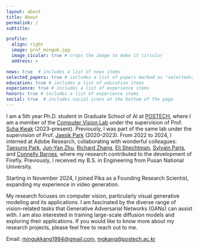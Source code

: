 ```yaml
---
layout: about
title: About
permalink: /
subtitle:

profile:
  align: right
  image: prof_minguk.jpg
  image_cicular: true # crops the image to make it circular
  address: > 

news: true  # includes a list of news items
selected_papers: true # includes a list of papers marked as "selected={true}"
education: true # includes a list of education items
experience: true # includes a list of experience items
honors: true # includes a list of experience items
social: true  # includes social icons at the bottom of the page
---
```


I am a 5th year Ph.D. student in Graduate School of AI at [POSTECH](https://postech.ac.kr/eng/), where I am a member of the [Computer Vision Lab](http://cvlab.postech.ac.kr/lab/) under the supervision of Prof. [Suha Kwak](https://suhakwak.github.io) (2023–present). Previously, I was part of the same lab under the supervision of Prof. [Jaesik Park](https://jaesik.info/) (2020–2023). From 2022 to 2024, I interned at Adobe Research, collaborating with wonderful colleagues: [Taesung Park](https://taesung.me/), [Jun-Yan Zhu](https://www.cs.cmu.edu/~junyanz/), [Richard Zhang](https://richzhang.github.io/), [Eli Shechtman](https://research.adobe.com/person/eli-shechtman/), [Sylvain Paris](https://research.adobe.com/person/sylvain-paris/), and [Connelly Barnes](https://www.connellybarnes.com/work/), where my research contributed to the development of Firefly. Previously, I received my B.S. in Engineering from Pusan National University.

Starting in November 2024, I joined Pika as a Founding Research Scientist, expanding my experience in video generation.

My research focuses on computer vision, particularly visual generative modeling and its applications. I am fascinated by the diverse range of vision-related tasks that Generative Adversarial Networks (GANs) can assist with. I am also interested in training large-scale diffusion models and exploring their applications. If you would like to know more about my research projects, please feel free to reach out to me.

Email: mingukkang1994@gmail.com, mgkang@postech.ac.kr
